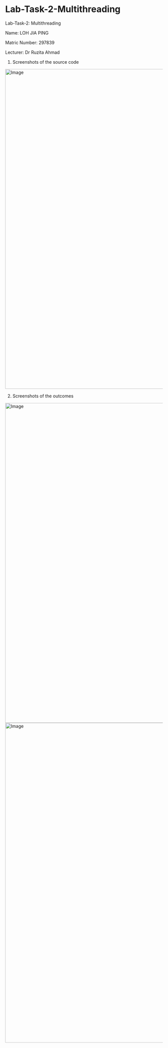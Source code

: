 # Lab-Task-2-Multithreading

Lab-Task-2: Multithreading

Name: LOH JIA PING

Matric Number: 297839

Lecturer: Dr Ruzita Ahmad

1. Screenshots of the source code
<img width="1920" height="1020" alt="Image" src="https://github.com/user-attachments/assets/10f25e8a-6a8c-4a55-99e0-14a83d41478b" />

2. Screenshots of the outcomes
<img width="1920" height="1020" alt="Image" src="https://github.com/user-attachments/assets/767543de-e153-46c6-96c5-6fdfcba1769b" />

<img width="1920" height="1020" alt="Image" src="https://github.com/user-attachments/assets/31437f38-0e49-44fa-a5fb-02d1b008bf91" />

